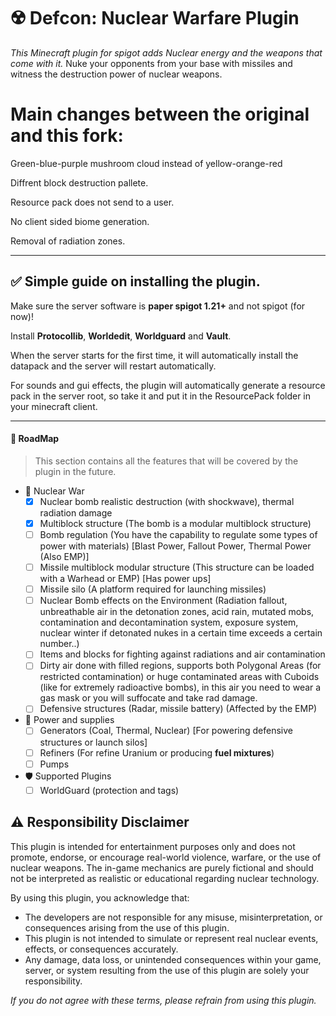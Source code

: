 # ☢️ Defcon: Nuclear Warfare Plugin

_This Minecraft plugin for spigot adds Nuclear energy and the weapons that come with it._
Nuke your opponents from your base with missiles and witness the destruction power of nuclear weapons.

# Main changes between the original and this fork:

Green-blue-purple mushroom cloud instead of yellow-orange-red

Diffrent block destruction pallete.

Resource pack does not send to a user.

No client sided biome generation.

Removal of radiation zones.

---
## ✅ Simple guide on installing the plugin.

Make sure the server software is **paper spigot 1.21+** and not spigot (for now)!

Install **Protocollib**, **Worldedit**, **Worldguard** and **Vault**.

When the server starts for the first time, it will automatically install the datapack and the server will restart automatically.

For sounds and gui effects, the plugin will automatically generate a resource pack in the server root, so take it and put it in the ResourcePack folder in your minecraft client.

---

#### 🔭 RoadMap
> This section contains all the features that will be covered by the plugin in the future.
- 🌇 Nuclear War
  - [x] Nuclear bomb realistic destruction (with shockwave), thermal radiation damage
  - [x] Multiblock structure (The bomb is a modular multiblock structure)
  - [ ] Bomb regulation (You have the capability to regulate some types of power with materials) [Blast Power, Fallout Power, Thermal Power (Also EMP)]
  - [ ] Missile multiblock modular structure (This structure can be loaded with a Warhead or EMP) [Has power ups]
  - [ ] Missile silo (A platform required for launching missiles)
  - [ ] Nuclear Bomb effects on the Environment (Radiation fallout, unbreathable air in the detonation zones, acid rain, mutated mobs, contamination and decontamination system, exposure system, nuclear winter if detonated nukes in a certain time exceeds a certain number..)
  - [ ] Items and blocks for fighting against radiations and air contamination
  - [ ] Dirty air done with filled regions, supports both Polygonal Areas (for restricted contamination) or huge contaminated areas with Cuboids (like for extremely radioactive bombs), in this air you need to wear a gas mask or you will suffocate and take rad damage.
  - [ ] Defensive structures (Radar, missile battery) (Affected by the EMP)
- 🔋 Power and supplies
  - [ ] Generators (Coal, Thermal, Nuclear) [For powering defensive structures or launch silos]
  - [ ] Refiners (For refine Uranium or producing **fuel mixtures**)
  - [ ] Pumps 
- 🛡️ Supported Plugins
  - [ ] WorldGuard (protection and tags)

## ⚠️ Responsibility Disclaimer

This plugin is intended for entertainment purposes only and does not promote, endorse, or encourage real-world violence, warfare, or the use of nuclear weapons. The in-game mechanics are purely fictional and should not be interpreted as realistic or educational regarding nuclear technology.

By using this plugin, you acknowledge that:
- The developers are not responsible for any misuse, misinterpretation, or consequences arising from the use of this plugin.
- This plugin is not intended to simulate or represent real nuclear events, effects, or consequences accurately.
- Any damage, data loss, or unintended consequences within your game, server, or system resulting from the use of this plugin are solely your responsibility.

_If you do not agree with these terms, please refrain from using this plugin._
